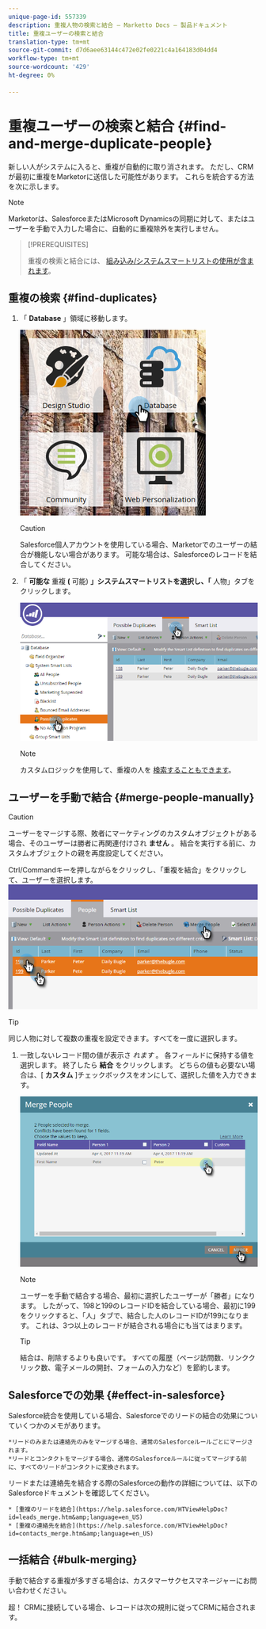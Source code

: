```yaml
---
unique-page-id: 557339
description: 重複人物の検索と結合 — Marketto Docs — 製品ドキュメント
title: 重複ユーザーの検索と結合
translation-type: tm+mt
source-git-commit: d7d6aee63144c472e02fe0221c4a164183d04dd4
workflow-type: tm+mt
source-wordcount: '429'
ht-degree: 0%

---
```



# 重複ユーザーの検索と結合 {#find-and-merge-duplicate-people}

新しい人がシステムに入ると、重複が自動的に取り消されます。 ただし、CRMが最初に重複をMarketorに送信した可能性があります。 これらを統合する方法を次に示します。

>[!NOTE]
>
>Marketorは、SalesforceまたはMicrosoft Dynamicsの同期に対して、またはユーザーを手動で入力した場合に、自動的に重複除外を実行しません。

>[!PREREQUISITES]
>
>重複の検索と結合には、 [組み込み/システムスマートリストの使用が含まれます](../../../../product-docs/core-marketo-concepts/smart-lists-and-static-lists/using-smart-lists/use-built-in-system-smart-lists.md)。

## 重複の検索 {#find-duplicates}

1. 「 **Database** 」領域に移動します。

   ![](assets/db.png)

   >[!CAUTION]
   >
   >Salesforce個人アカウントを使用している場合、Marketorでのユーザーの結合が機能しない場合があります。 可能な場合は、Salesforceのレコードを結合してください。

1. 「 **可能な** 重複 **(** 可能) **」システムスマートリストを選択し、「** 人物」タブをクリックします。

   ![](assets/two.png)

   >[!NOTE]
   >
   >カスタムロジックを使用して、重複の人を [検索することもできます](find-duplicate-people-with-custom-logic.md)。

## ユーザーを手動で結合 {#merge-people-manually}

>[!CAUTION]
>
>ユーザーをマージする際、敗者にマーケティングのカスタムオブジェクトがある場合、そのユーザーは勝者に再関連付けされ **ません** 。 結合を実行する前に、カスタムオブジェクトの親を再度設定してください。

Ctrl/Commandキーを押しながらをクリックし、「重複を結合」をクリックして、ユーザーを選択します。
![](assets/three.png)

>[!TIP]
>
>同じ人物に対して複数の重複を設定できます。すべてを一度に選択します。

1. 一致しないレコード間の値が表示さ *れます* 。 各フィールドに保持する値を選択します。 終了したら **結合** をクリックします。 どちらの値も必要ない場合は、[ **カスタム** ]チェックボックスをオンにして、選択した値を入力できます。

   ![](assets/four.png)

   >[!NOTE]
   >
   >ユーザーを手動で結合する場合、最初に選択したユーザーが「勝者」になります。 したがって、198と199のレコードIDを結合している場合、最初に199をクリックすると、「人」タブで、結合した人のレコードIDが199になります。 これは、3つ以上のレコードが結合される場合にも当てはまります。

   >[!TIP]
   >
   >結合は、削除するよりも良いです。 すべての履歴（ページ訪問数、リンククリック数、電子メールの開封、フォームの入力など）を節約します。

## Salesforceでの効果 {#effect-in-salesforce}

Salesforce統合を使用している場合、Salesforceでのリードの結合の効果についていくつかのメモがあります。

    *リードのみまたは連絡先のみをマージする場合、通常のSalesforceルールごとにマージされます。
    *リードとコンタクトをマージする場合、通常のSalesforceルールに従ってマージする前に、すべてのリードがコンタクトに変換されます。

リードまたは連絡先を結合する際のSalesforceの動作の詳細については、以下のSalesforceドキュメントを確認してください。

    * [重複のリードを結合](https://help.salesforce.com/HTViewHelpDoc?id=leads_merge.htm&amp;language=en_US)
    * [重複の連絡先を結合](https://help.salesforce.com/HTViewHelpDoc?id=contacts_merge.htm&amp;language=en_US)

## 一括結合 {#bulk-merging}

手動で結合する重複が多すぎる場合は、カスタマーサクセスマネージャーにお問い合わせください。

超！ CRMに接続している場合、レコードは次の規則に従ってCRMに結合されます。